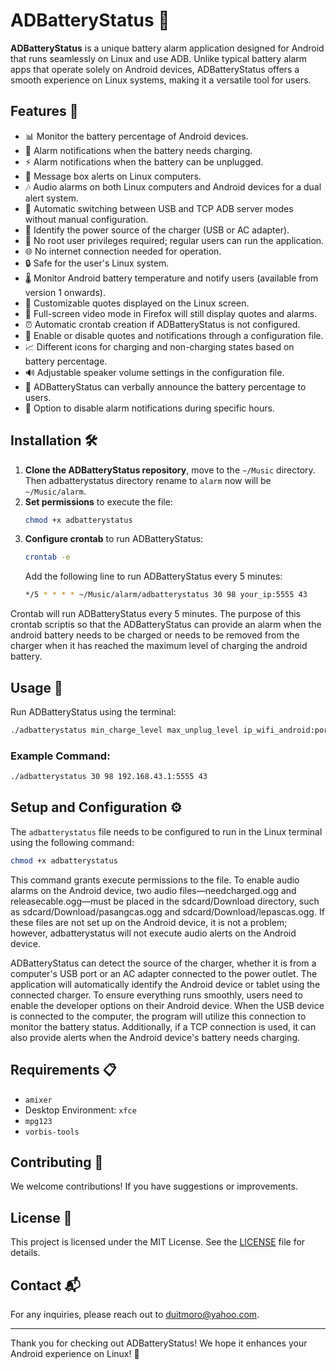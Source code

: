 # ADBatteryStatus 🚀

**ADBatteryStatus** is a unique battery alarm application designed for Android
that runs seamlessly on Linux and use ADB. Unlike typical battery alarm apps 
that operate solely on Android devices, ADBatteryStatus offers a smooth 
experience on Linux systems, making it a versatile tool for users.

## Features 🌟

- 📊 Monitor the battery percentage of Android devices.
- 🔔 Alarm notifications when the battery needs charging.
- ⚡ Alarm notifications when the battery can be unplugged.
- 💬 Message box alerts on Linux computers.
- 🎶 Audio alarms on both Linux computers and Android devices for a dual alert system.
- 🔄 Automatic switching between USB and TCP ADB server modes without manual configuration.
- 🔌 Identify the power source of the charger (USB or AC adapter).
- 👤 No root user privileges required; regular users can run the application.
- 🌐 No internet connection needed for operation.
- 🔒 Safe for the user's Linux system.
- 🌡️ Monitor Android battery temperature and notify users (available from version 1 onwards).
- 💬 Customizable quotes displayed on the Linux screen.
- 🎥 Full-screen video mode in Firefox will still display quotes and alarms.
- ⏰ Automatic crontab creation if ADBatteryStatus is not configured.
- 🔧 Enable or disable quotes and notifications through a configuration file.
- 📈 Different icons for charging and non-charging states based on battery percentage.
- 🔊 Adjustable speaker volume settings in the configuration file.
- 🤖 ADBatteryStatus can verbally announce the battery percentage to users.
- 🔕 Option to disable alarm notifications during specific hours.

## Installation 🛠️

1. **Clone the ADBatteryStatus repository**, move to the `~/Music` directory. 
   Then adbatterystatus directory rename to `alarm` now will be `~/Music/alarm`.
2. **Set permissions** to execute the file:
   ```bash
   chmod +x adbatterystatus
   ```
3. **Configure crontab** to run ADBatteryStatus:
   ```bash
   crontab -e
   ```
   Add the following line to run ADBatteryStatus every 5 minutes:
   ```bash
   */5 * * * * ~/Music/alarm/adbatterystatus 30 98 your_ip:5555 43
   ```

Crontab will run ADBatteryStatus every 5 minutes. The purpose of this crontab 
scriptis so that the ADBatteryStatus can provide an alarm when the android 
battery needs to be charged or needs to be removed from the charger when it has 
reached the maximum level of charging the android battery.

## Usage 📖

Run ADBatteryStatus using the terminal:
```bash
./adbatterystatus min_charge_level max_unplug_level ip_wifi_android:port_adb warm_temp
```

### Example Command:
```bash
./adbatterystatus 30 98 192.168.43.1:5555 43
```

## Setup and Configuration ⚙️

The `adbatterystatus` file needs to be configured to run in the Linux terminal 
using the following command:

```bash
chmod +x adbatterystatus
```

This command grants execute permissions to the file. To enable audio alarms on 
the Android device, two audio files—needcharged.ogg and releasecable.ogg—must be 
placed in the sdcard/Download directory, such as sdcard/Download/pasangcas.ogg 
and sdcard/Download/lepascas.ogg. If these files are not set up on the Android 
device, it is not a problem; however, adbatterystatus will not execute audio 
alerts on the Android device.

ADBatteryStatus can detect the source of the charger, whether it is from a 
computer's USB port or an AC adapter connected to the power outlet. The 
application will automatically identify the Android device or tablet using the 
connected charger. To ensure everything runs smoothly, users need to enable the 
developer options on their Android device. When the USB device is connected to 
the computer, the program will utilize this connection to monitor the battery 
status. Additionally, if a TCP connection is used, it can also provide alerts 
when the Android device's battery needs charging.

## Requirements 📋

- `amixer`
- Desktop Environment: `xfce`
- `mpg123`
- `vorbis-tools`

## Contributing 🤝

We welcome contributions! If you have suggestions or improvements.

## License 📄

This project is licensed under the MIT License. See the [LICENSE](LICENSE) file 
for details.

## Contact 📬

For any inquiries, please reach out to [duitmoro@yahoo.com](mailto:duitmoro@yahoo.com).

---

Thank you for checking out ADBatteryStatus! We hope it enhances your Android 
experience on Linux! 🎉
